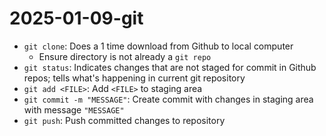 # 2025-01-09-git

- `git clone`: Does a 1 time download from Github to local computer
    - Ensure directory is not already a `git repo`
- `git status`: Indicates changes that are not staged for commit in Github repos; tells what's happening in current git repository
- `git add <FILE>`: Add `<FILE>` to staging area
- `git commit -m "MESSAGE"`: Create commit with changes in staging area with message `"MESSAGE"`
- `git push`: Push committed changes to repository
